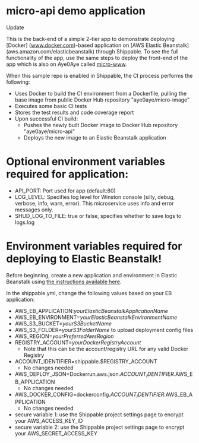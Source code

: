# micro-api demo application

Update

This is the back-end of a simple 2-tier app to demonstrate deploying [Docker]
(www.docker.com)-based application on [AWS Elastic Beanstalk]
(aws.amazon.com/elasticbeanstalk) through Shippable. To see the full functionality
of the app, use the same steps to deploy the front-end of the app which is also
on Aye0Aye called [micro-www](https://github.com/aye0aye/micro-www).

When this sample repo is enabled in Shippable, the CI process performs the following:
* Uses Docker to build the CI environment from a Dockerfile, pulling the base
image from public Docker Hub repository "aye0aye/micro-image"
* Executes some basic CI tests
* Stores the test results and code coverage report
* Upon successful CI build:
  * Pushes the newly built Docker image to Docker Hub repository "aye0aye/micro-api"
  * Deploys the new image to an Elastic Beanstalk application

# Optional environment variables required for application:
- API_PORT: Port used for app (default:80)
- LOG_LEVEL: Specifies log level for Winston console (silly, debug, verbose, info, warn, error).
This microservice uses info and error messages only.
- SHUD_LOG_TO_FILE: true or false, specifies whether to save logs to logs.log

# Environment variables required for deploying to Elastic Beanstalk!
Before beginning, create a new application and environment in Elastic Beanstalk
using [the instructions available here](https://aws.amazon.com/elasticbeanstalk/getting-started/).

In the shippable.yml, change the following values based on your EB application:
- AWS_EB_APPLICATION:_yourElasticBeanstalkApplicationName_
- AWS_EB_ENVIRONMENT=_yourElasticBeanstalkEnvironmentName_
- AWS_S3_BUCKET=_yourS3BucketName_
- AWS_S3_FOLDER=_yourS3FolderName_ to upload deployment config files
- AWS_REGION=_yourPreferredAwsRegion_
- REGISTRY_ACCOUNT=_yourDockerRegistryAccount_  
  * Note that this can be the account/registry URL for any valid Docker Registry
- ACCOUNT_IDENTIFIER=shippable.$REGISTRY_ACCOUNT
  * No changes needed
- AWS_DEPLOY_JSON=Dockerrun.aws.json.$ACCOUNT_IDENTIFIER.$AWS_EB_APPLICATION
  * No changes needed
- AWS_DOCKER_CONFIG=dockerconfig.$ACCOUNT_IDENTIFIER.$AWS_EB_APPLICATION
  * No changes needed
- secure variable 1: use the Shippable project settings page to encrypt your AWS_ACCESS_KEY_ID
- secure variable 2: use the Shippable project settings page to encrypt your AWS_SECRET_ACCESS_KEY
